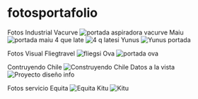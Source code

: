 # fotosportafolio
Fotos Industrial
Vacurve
![portada aspiradora vacurve](https://github.com/user-attachments/assets/4ab5c9cb-526d-4b65-bf94-adfb54b48b05)
Maiu
![portada maiu](https://github.com/user-attachments/assets/1454f139-08c5-40b2-b82e-fd97a3e5275f)
4 que late
![4 q latesi](https://github.com/user-attachments/assets/73f7ef1f-5d8d-4850-830d-65c168e53178)
Yunus
![Yunus portada](https://github.com/user-attachments/assets/df199457-7874-47be-85b9-343921bd2268)

Fotos Visual
Fliegtravel
![fliegsi](https://github.com/user-attachments/assets/65525e3f-3099-4fe8-abd2-d78860d86c3b)
Ova
![portada ova](https://github.com/user-attachments/assets/d9c2ccbd-82a2-4fac-b29b-12dd12a33e9b)

Contruyendo Chile
![Construyendo Chile](https://github.com/user-attachments/assets/710c9714-4d1f-4843-856e-e1b4f1770f90)
Datos a la vista
![Proyecto diseño info](https://github.com/user-attachments/assets/542045aa-2c64-4bae-9b64-41a9bf80e761)

Fotos servicio
Equita
![Equita](https://github.com/user-attachments/assets/d81320b4-a089-483f-a78e-2d7dd4322f0d)
Kitu
![Kitu](https://github.com/user-attachments/assets/0b53466a-0d29-4e6d-af9d-76f7a0dd1333)
